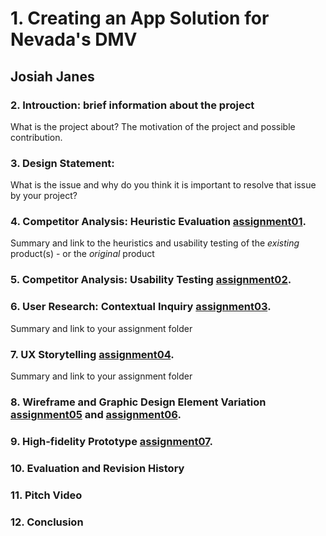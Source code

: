 # 1. Creating an App Solution for Nevada's DMV
## Josiah Janes

### 2. Introuction: brief information about the project
What is the project about? The motivation of the project and possible contribution.

### 3. Design Statement:
What is the issue and why do you think it is important to resolve that issue by your project?

### 4. Competitor Analysis: Heuristic Evaluation [assignment01](https://github.com/Joxiah1/DH110-JosiahJanes/blob/main/a01/assignment01.md).
Summary and link to the heuristics and usability testing of the *existing* product(s) - or the *original* product

### 5. Competitor Analysis: Usability Testing [assignment02](https://github.com/Joxiah1/DH110-JosiahJanes/blob/main/assignment02.md).

### 6. User Research: Contextual Inquiry [assignment03](https://github.com/Joxiah1/DH110-JosiahJanes/blob/main/assignment03.md).
Summary and link to your assignment folder

### 7. UX Storytelling [assignment04](https://github.com/Joxiah1/DH110-JosiahJanes/blob/main/assignment04.md).
Summary and link to your assignment folder

### 8. Wireframe and Graphic Design Element Variation [assignment05](https://github.com/Joxiah1/DH110-JosiahJanes/blob/main/assignment05.md) and [assignment06](https://github.com/Joxiah1/DH110-JosiahJanes/blob/main/assignment06.md).

### 9. High-fidelity Prototype [assignment07](https://github.com/Joxiah1/DH110-JosiahJanes/blob/main/assignment07.md).

### 10. Evaluation and Revision History

### 11. Pitch Video

### 12. Conclusion
